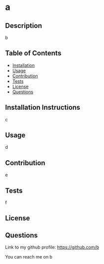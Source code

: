 # a

## Description 
b

## Table of Contents

- [Installation](#installation)
- [Usage](#usage)
- [Contribution](#contribution)
- [Tests](#tests)
- [License](#license)
- [Questions](#questions)

## Installation Instructions
c

## Usage
d

## Contribution
e

## Tests
f
## License


## Questions

Link to my github profile: https://github.com/b

You can reach me on b

